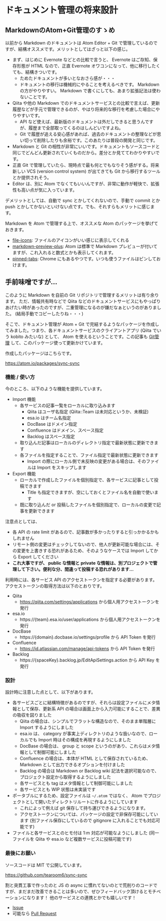 # ドキュメント管理の将来設計

## MarkdownのAtom+Git管理のすゝめ

以前から Markdown のドキュメントは Atom Editor + Git で管理しているのですが、結構オススメです。メリットとしてはざっと以下の感じ。

- まず、はじめに Evernote などとの比較で言うと、 Evernote はご存知、保存形態が HTML なので、正直 Evernote オワコンになって、他に移行したくても、結構きついです。
   - ためたドキュメントが多いとなおさら感が・・・
   - ドキュメントの移行は機械的にやることを考えるべきです。  Markdown の方がやりやすい。 Markdown で書くにしても、あまり拡張記法は使わないことです。
- Qiita や他の Markdown でのドキュメントサービスとの比較で言えば、更新履歴などが手元で管理できるのが、やはり将来的な移行を考慮した場合にやりやすいです。
   - API など使えば、最新版のドキュメントは外だしできると思うんですが、履歴まで全部取ってくるのはしんどいですよね。
   - Git で履歴が追える安心感があれば、過去のドキュメントの整理などが思い切って削除したりも余裕です。このあたりは普段の開発と同じです。
- Markdown と Git の相性が非常にいいです。ドキュメントもソースコードと同じでどんどん更新されていくものだから。差分とか見ててわかりやすいです。
- 正直 Git で管理していたら、現時点で最も何とでもなりそう感がする。将来新しい VCS (version control system) が出てきても Git から移行するツールとか提供されそう。
- Editor は、別に Atom でなくてもいいんですが、非常に動作が軽快で、拡張性も高い点が気に入っています。

デメリットとしては、自動で sync とかしてくれないので、手動で commit とか push とかしてかないといけない点です。でも、それすらもメリットに感じます。

Markdown を Atom で管理する上で、オススメな Atom のパッケージを挙げておきます。

- [file-icons](https://atom.io/packages/file-icons): ファイルのアイコンがいい感じに表示してくれる
- [markdown-preview-plus](https://atom.io/packages/markdown-preview-plus): Atom は標準で Markdown プレビューが付いてますが、これ入れると数式とかも表示してくれます。
- [pinned-tabs](https://atom.io/packages/pinned-tabs): Chrome にもあるやつです。いつも使うファイルはピンしておけます。


## 手前味噌ですが...

このように Markdown を自前の Git リポジトリで管理するメリットは有り余ります。
ただ、情報共有時などで Qiita などのドキュメントサービスにもやっぱりあげたい時があったのですが、二重管理になるのが嫌だなぁというのがありました。 (結局手動でコピーしたりね・・・)

そこで、ドキュメント管理が Atom + Git で完結するようなパッケージを作成してみました。つまり、各ドキュメントサービスのクライアントアプリ (Qiita でいう kobito みたいな) として、 Atom を使えるということです。この記事も [Git管理](https://github.com/tearoom6/articles) して、このパッケージ使って更新かけています。

作成したパッケージはこちらです。

https://atom.io/packages/sync-sync


### 機能 / 使い方

今のところ、以下のような機能を提供しています。

- Import 機能
   - 各サービスの記事一覧をローカルに取り込みます
      - Qiita はユーザ名指定 (Qiita::Team は未対応というか、未検証)
      - esa.io はチーム名指定
      - DocBase はドメイン指定
      - Confluence はドメイン、スペース指定
      - Backlog はスペース指定
   - 取り込んだ記事はローカルのディレクトリ指定で最新状態に更新できます
   - 各ファイルを指定することで、ファイル指定で最新状態に更新できます
      - Import の際にローカル側で未反映の変更がある場合は、そのファイルは Import をスキップします
- Export 機能
   - ローカルで作成したファイルを個別指定で、各サービスに記事として投稿できます
      - Title も指定できますが、空にしておくとファイル名を自動で使います
   - 既に取り込んだ or 投稿したファイルを個別指定で、ローカルの変更で記事を更新できます

注意点としては、

- 各 API の rate limit があるので、記事数が多かったりすると引っかかるかもしれません
- リモート側の変更はチェックしてないので、他人が更新可能な場合には、その変更を上書きする恐れがあるため、そのようなケースでは Import してから Export してください
- **これ大事ですが、 public な情報と private な情報は、別プロジェクトで管理して下さい。便利な分、間違って投稿する恐れがあります...**

利用時には、各サービス API のアクセストークンを指定する必要があります。
アクセストークンの取得方法は以下のとおりです。

- Qiita
   - https://qiita.com/settings/applications から個人用アクセストークンを発行
- esa.io
   - https://{team}.esa.io/user/applications から個人用アクセストークンを発行
- DocBase
   - https://{domain}.docbase.io/settings/profile から API Token を発行
- Confluence
   - https://id.atlassian.com/manage/api-tokens から API Token を発行
- Backlog
   - https://{spaceKey}.backlog.jp/EditApiSettings.action から API Key を発行


### 設計

設計時に注意した点として、以下があります。

- 各サービスごとに結構特徴があるのですが、それらは設定ファイルにメタ情報として保存、更新系 API の場合は画面上から入力可能にすることで、差異の吸収を図りました
   - Qiita の場合は、シンプルでフラットな構造なので、そのまま単階層に Import するようにしました
   - esa.io は、 category が事実上ディレクトリのような扱いなので、ローカルでも Import 時はその構成を再現するようにしました
   - DocBase の場合は、 group と scope というのがあり、これらはメタ情報として制御可能にしました
   - Confluence の場合は、本体が HTML として保存されているため、 Markdown として出力できるオプションを付けました
   - Backlog の場合は Markdown or Backlog wiki 記法を選択可能なので、プロジェクト設定から取得するようにしました
   - 各サービスとも tag はメタ情報として制御可能にしました
   - 各サービスとも WIP 状態は未実装です
- ポータブルにするため、設定ファイルは `~/.atom` ではなく、 Atom でプロジェクトとして開いたディレクトリルートに作るようにしています
   - これによって例えば git 保存して持ち運びできるようになります。
   - アクセストークンについては、パッケージの設定で非保存可能にしています (別ファイル保存にしているので gitignore に入れることでも対応可能です)
- ファイルと各サービスとのヒモ付は 1:m 対応が可能なようにしました (同一ファイルを Qiita や esa.io など複数サービスに投稿可能です)


### 最後にお願い

ソースコードは MIT で公開しています。

https://github.com/tearoom6/sync-sync

割と突貫工事で作ったのと JS の async に慣れてないのとで荒削りのコードですが、まだまだ改善できることは多いので、ぜひフィードバック頂けるとモチベーションになります！
他のサービスとの連携とかでも嬉しいです！

- [Issue](https://github.com/tearoom6/sync-sync/issues)
- 可能なら [Pull Request](https://github.com/tearoom6/sync-sync/pulls)
